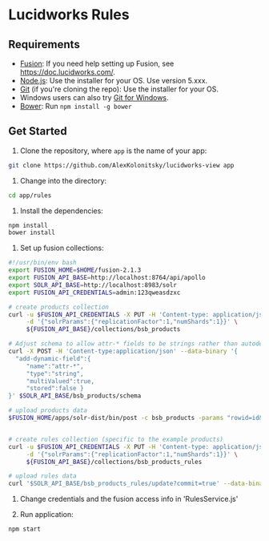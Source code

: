 # Lucidworks Rules
  

## Requirements

- [Fusion](https://doc.lucidworks.com/): If you need help setting up Fusion, see https://doc.lucidworks.com/.
- [Node.js](http://nodejs.org): Use the installer for your OS. Use version 5.xxx.
- [Git](http://git-scm.com/downloads) (if you're cloning the repo): Use the installer for your OS.
- Windows users can also try [Git for Windows](http://git-for-windows.github.io/).
- [Bower](http://bower.io): Run `npm install -g bower`

## Get Started

1. Clone the repository, where `app` is the name of your app:

  ```bash
  git clone https://github.com/AlexKolonitsky/lucidworks-view app
  ```

1. Change into the directory:

  ```bash
  cd app/rules
  ```

1. Install the dependencies:

  ```bash
  npm install
  bower install
  ```

1. Set up fusion collections:

  ```bash
  #!/usr/bin/env bash
  export FUSION_HOME=$HOME/fusion-2.1.3
  export FUSION_API_BASE=http://localhost:8764/api/apollo
  export SOLR_API_BASE=http://localhost:8983/solr
  export FUSION_API_CREDENTIALS=admin:123qweasdzxc
  
  # create products collection
  curl -u $FUSION_API_CREDENTIALS -X PUT -H 'Content-type: application/json' \
       -d '{"solrParams":{"replicationFactor":1,"numShards":1}}' \
       ${FUSION_API_BASE}/collections/bsb_products
  
  # Adjust schema to allow attr-* fields to be strings rather than autodetected
  curl -X POST -H 'Content-type:application/json' --data-binary '{
    "add-dynamic-field":{
       "name":"attr-*",
       "type":"string",
       "multiValued":true,
       "stored":false }
  }' $SOLR_API_BASE/bsb_products/schema
  
  # upload products data 
  $FUSION_HOME/apps/solr-dist/bin/post -c bsb_products -params "rowid=id&csv.mv.separator=~&csv.mv.encapsulator=%60&f.PhraseText.split=true&f.Category-search.split=true&f.CategoryID.split=true&f.CategoryID.separator=~&f.Color-search.split=true&f.attr-__General__LNav_Colors.split=true&f.ImageData.split=true&f.attr-__General__LNavColorCategory.split=true&skip=_version_,Brand-search,Color-search,Category-no_stem,Name-search,Name-no_stem,Name-sort,Price-search,PricePerMonth-search,ProductID-search,autoPhrase_text,LastIndexed,_text_" products.csv

  
  # create rules collection (specific to the example products)
  curl -u $FUSION_API_CREDENTIALS -X PUT -H 'Content-type: application/json' \
       -d '{"solrParams":{"replicationFactor":1,"numShards":1}}' \
       ${FUSION_API_BASE}/collections/bsb_products_rules
  
  # upload rules data
  curl '$SOLR_API_BASE/bsb_products_rules/update?commit=true' --data-binary @rules.json -H 'Content-type:application/js'  
  ```
  
1. Change credentials and the fusion access info in 'RulesService.js' 


1. Run application:

  ```bash
  npm start
  ```

